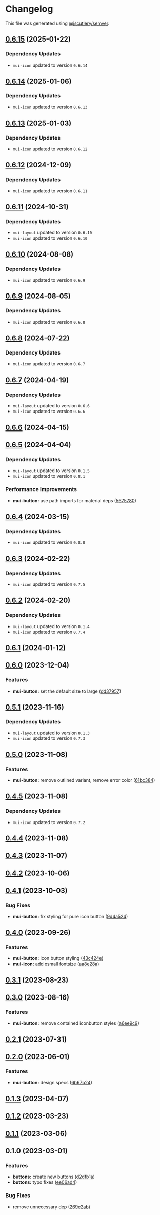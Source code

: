 # Changelog

This file was generated using [@jscutlery/semver](https://github.com/jscutlery/semver).

## [0.6.15](https://github.com/Availity/element/compare/@availity/mui-button@0.6.14...@availity/mui-button@0.6.15) (2025-01-22)

### Dependency Updates

* `mui-icon` updated to version `0.6.14`
## [0.6.14](https://github.com/Availity/element/compare/@availity/mui-button@0.6.13...@availity/mui-button@0.6.14) (2025-01-06)

### Dependency Updates

* `mui-icon` updated to version `0.6.13`
## [0.6.13](https://github.com/Availity/element/compare/@availity/mui-button@0.6.12...@availity/mui-button@0.6.13) (2025-01-03)

### Dependency Updates

* `mui-icon` updated to version `0.6.12`
## [0.6.12](https://github.com/Availity/element/compare/@availity/mui-button@0.6.11...@availity/mui-button@0.6.12) (2024-12-09)

### Dependency Updates

* `mui-icon` updated to version `0.6.11`
## [0.6.11](https://github.com/Availity/element/compare/@availity/mui-button@0.6.10...@availity/mui-button@0.6.11) (2024-10-31)

### Dependency Updates

* `mui-layout` updated to version `0.6.10`
* `mui-icon` updated to version `0.6.10`
## [0.6.10](https://github.com/Availity/element/compare/@availity/mui-button@0.6.9...@availity/mui-button@0.6.10) (2024-08-08)

### Dependency Updates

* `mui-icon` updated to version `0.6.9`
## [0.6.9](https://github.com/Availity/element/compare/@availity/mui-button@0.6.8...@availity/mui-button@0.6.9) (2024-08-05)

### Dependency Updates

* `mui-icon` updated to version `0.6.8`
## [0.6.8](https://github.com/Availity/element/compare/@availity/mui-button@0.6.7...@availity/mui-button@0.6.8) (2024-07-22)

### Dependency Updates

* `mui-icon` updated to version `0.6.7`
## [0.6.7](https://github.com/Availity/element/compare/@availity/mui-button@0.6.6...@availity/mui-button@0.6.7) (2024-04-19)

### Dependency Updates

* `mui-layout` updated to version `0.6.6`
* `mui-icon` updated to version `0.6.6`
## [0.6.6](https://github.com/Availity/element/compare/@availity/mui-button@0.6.5...@availity/mui-button@0.6.6) (2024-04-15)

## [0.6.5](https://github.com/Availity/element/compare/@availity/mui-button@0.6.4...@availity/mui-button@0.6.5) (2024-04-04)

### Dependency Updates

* `mui-layout` updated to version `0.1.5`
* `mui-icon` updated to version `0.8.1`

### Performance Improvements

* **mui-button:** use path imports for material deps ([5675780](https://github.com/Availity/element/commit/567578011d9d9b6e0736fb735c87ed7d619756c7))

## [0.6.4](https://github.com/Availity/element/compare/@availity/mui-button@0.6.3...@availity/mui-button@0.6.4) (2024-03-15)

### Dependency Updates

* `mui-icon` updated to version `0.8.0`
## [0.6.3](https://github.com/Availity/element/compare/@availity/mui-button@0.6.2...@availity/mui-button@0.6.3) (2024-02-22)

### Dependency Updates

* `mui-icon` updated to version `0.7.5`
## [0.6.2](https://github.com/Availity/element/compare/@availity/mui-button@0.6.1...@availity/mui-button@0.6.2) (2024-02-20)

### Dependency Updates

* `mui-layout` updated to version `0.1.4`
* `mui-icon` updated to version `0.7.4`
## [0.6.1](https://github.com/Availity/element/compare/@availity/mui-button@0.6.0...@availity/mui-button@0.6.1) (2024-01-12)

## [0.6.0](https://github.com/Availity/element/compare/@availity/mui-button@0.5.1...@availity/mui-button@0.6.0) (2023-12-04)


### Features

* **mui-button:** set the default size to large ([dd37957](https://github.com/Availity/element/commit/dd379571d15e43be3b37e00d00553f9f5b6b5b3a))

## [0.5.1](https://github.com/Availity/element/compare/@availity/mui-button@0.5.0...@availity/mui-button@0.5.1) (2023-11-16)

### Dependency Updates

- `mui-layout` updated to version `0.1.3`
- `mui-icon` updated to version `0.7.3`

## [0.5.0](https://github.com/Availity/element/compare/@availity/mui-button@0.4.5...@availity/mui-button@0.5.0) (2023-11-08)

### Features

- **mui-button:** remove outlined variant, remove error color ([61bc384](https://github.com/Availity/element/commit/61bc384fb5f1f0d61c100a348f1e8024ccb179c3))

## [0.4.5](https://github.com/Availity/element/compare/@availity/mui-button@0.4.4...@availity/mui-button@0.4.5) (2023-11-08)

### Dependency Updates

- `mui-icon` updated to version `0.7.2`

## [0.4.4](https://github.com/Availity/element/compare/@availity/mui-button@0.4.3...@availity/mui-button@0.4.4) (2023-11-08)

## [0.4.3](https://github.com/Availity/element/compare/@availity/mui-button@0.4.2...@availity/mui-button@0.4.3) (2023-11-07)

## [0.4.2](https://github.com/Availity/element/compare/@availity/mui-button@0.4.1...@availity/mui-button@0.4.2) (2023-10-06)

## [0.4.1](https://github.com/Availity/element/compare/@availity/mui-button@0.4.0...@availity/mui-button@0.4.1) (2023-10-03)

### Bug Fixes

- **mui-button:** fix styling for pure icon button ([9d4a524](https://github.com/Availity/element/commit/9d4a524388d512ecc27e8e803b536036f6fedbc6))

## [0.4.0](https://github.com/Availity/element/compare/@availity/mui-button@0.3.1...@availity/mui-button@0.4.0) (2023-09-26)

### Features

- **mui-button:** icon button styling ([43c424e](https://github.com/Availity/element/commit/43c424e2f33b0dcd9dca51ec253e54ea3309630b))
- **mui-icon:** add xsmall fontsize ([aa8e28a](https://github.com/Availity/element/commit/aa8e28a5a7514247db0f65d9120da2847663445a))

## [0.3.1](https://github.com/Availity/element/compare/@availity/mui-button@0.3.0...@availity/mui-button@0.3.1) (2023-08-23)

## [0.3.0](https://github.com/Availity/element/compare/@availity/mui-button@0.2.1...@availity/mui-button@0.3.0) (2023-08-16)

### Features

- **mui-button:** remove contained iconbutton styles ([a6ee9c9](https://github.com/Availity/element/commit/a6ee9c948fb1511ec2a1bd8b91b0486a1cef53fd))

## [0.2.1](https://github.com/Availity/element/compare/@availity/mui-button@0.2.0...@availity/mui-button@0.2.1) (2023-07-31)

## [0.2.0](https://github.com/Availity/element/compare/@availity/mui-button@0.1.3...@availity/mui-button@0.2.0) (2023-06-01)

### Features

- **mui-button:** design specs ([6b67b24](https://github.com/Availity/element/commit/6b67b24cdfef68e14daaeba18a5fd7d90af46a09))

## [0.1.3](https://github.com/Availity/element/compare/@availity/mui-button@0.1.2...@availity/mui-button@0.1.3) (2023-04-07)

## [0.1.2](https://github.com/Availity/element/compare/@availity/mui-button@0.1.1...@availity/mui-button@0.1.2) (2023-03-23)

## [0.1.1](https://github.com/Availity/element/compare/@availity/mui-button@0.1.0...@availity/mui-button@0.1.1) (2023-03-06)

## 0.1.0 (2023-03-01)

### Features

- **buttons:** create new buttons ([d2dfb1a](https://github.com/Availity/element/commit/d2dfb1af0491adbcdb7d86c5a65d90d23dec5b4a))
- **buttons:** typo fixes ([ee06ad4](https://github.com/Availity/element/commit/ee06ad435771bde574509855accb46cd69f4c48c))

### Bug Fixes

- remove unnecessary dep ([269e2ab](https://github.com/Availity/element/commit/269e2abe45bf7109a1b263ae5fcac71d3afb5d05))
